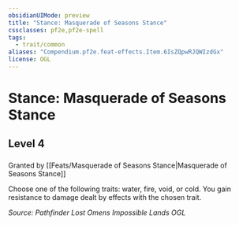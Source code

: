 ```yaml
---
obsidianUIMode: preview
title: "Stance: Masquerade of Seasons Stance"
cssclasses: pf2e,pf2e-spell
tags:
  - trait/common
aliases: "Compendium.pf2e.feat-effects.Item.6IsZQpwRJQWIzdGx"
license: OGL
---
```

# Stance: Masquerade of Seasons Stance
## Level 4
### 






Granted by [[Feats/Masquerade of Seasons Stance|Masquerade of Seasons Stance]]

Choose one of the following traits: water, fire, void, or cold. You gain resistance to damage dealt by effects with the chosen trait.

*Source: Pathfinder Lost Omens Impossible Lands*
*OGL*